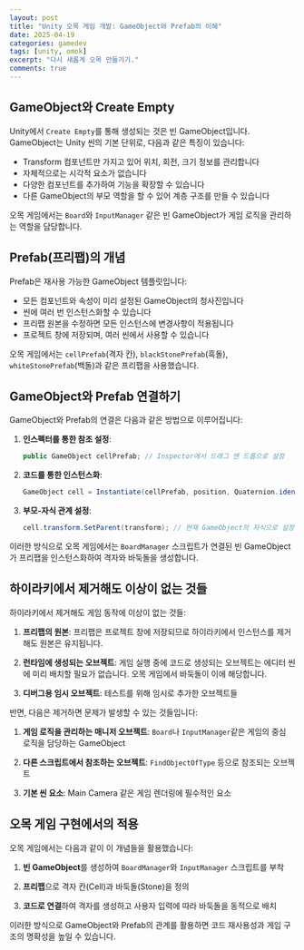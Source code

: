 ```yaml
---
layout: post
title: "Unity 오목 게임 개발: GameObject와 Prefab의 이해"
date: 2025-04-19
categories: gamedev
tags: [unity, omok]
excerpt: "다시 새롭게 오목 만들기기."
comments: true
---
```



## GameObject와 Create Empty

Unity에서 `Create Empty`를 통해 생성되는 것은 빈 GameObject입니다. GameObject는 Unity 씬의 기본 단위로, 다음과 같은 특징이 있습니다:

- Transform 컴포넌트만 가지고 있어 위치, 회전, 크기 정보를 관리합니다
- 자체적으로는 시각적 요소가 없습니다
- 다양한 컴포넌트를 추가하여 기능을 확장할 수 있습니다
- 다른 GameObject의 부모 역할을 할 수 있어 계층 구조를 만들 수 있습니다

오목 게임에서는 `Board`와 `InputManager` 같은 빈 GameObject가 게임 로직을 관리하는 역할을 담당합니다.

## Prefab(프리팹)의 개념

Prefab은 재사용 가능한 GameObject 템플릿입니다:

- 모든 컴포넌트와 속성이 미리 설정된 GameObject의 청사진입니다
- 씬에 여러 번 인스턴스화할 수 있습니다
- 프리팹 원본을 수정하면 모든 인스턴스에 변경사항이 적용됩니다
- 프로젝트 창에 저장되며, 여러 씬에서 사용할 수 있습니다

오목 게임에서는 `cellPrefab`(격자 칸), `blackStonePrefab`(흑돌), `whiteStonePrefab`(백돌)과 같은 프리팹을 사용했습니다.

## GameObject와 Prefab 연결하기

GameObject와 Prefab의 연결은 다음과 같은 방법으로 이루어집니다:

1. **인스펙터를 통한 참조 설정**:
   ```csharp
   public GameObject cellPrefab; // Inspector에서 드래그 앤 드롭으로 설정
   ```

2. **코드를 통한 인스턴스화**:
   ```csharp
   GameObject cell = Instantiate(cellPrefab, position, Quaternion.identity);
   ```

3. **부모-자식 관계 설정**:
   ```csharp
   cell.transform.SetParent(transform); // 현재 GameObject의 자식으로 설정
   ```

이러한 방식으로 오목 게임에서는 `BoardManager` 스크립트가 연결된 빈 GameObject가 프리팹을 인스턴스화하여 격자와 바둑돌을 생성합니다.

## 하이라키에서 제거해도 이상이 없는 것들

하이라키에서 제거해도 게임 동작에 이상이 없는 것들:

1. **프리팹의 원본**: 프리팹은 프로젝트 창에 저장되므로 하이라키에서 인스턴스를 제거해도 원본은 유지됩니다.

2. **런타임에 생성되는 오브젝트**: 게임 실행 중에 코드로 생성되는 오브젝트는 에디터 씬에 미리 배치할 필요가 없습니다. 오목 게임에서 바둑돌이 이에 해당합니다.

3. **디버그용 임시 오브젝트**: 테스트를 위해 임시로 추가한 오브젝트들

반면, 다음은 제거하면 문제가 발생할 수 있는 것들입니다:

1. **게임 로직을 관리하는 매니저 오브젝트**: `Board`나 `InputManager`같은 게임의 중심 로직을 담당하는 GameObject

2. **다른 스크립트에서 참조하는 오브젝트**: `FindObjectOfType` 등으로 참조되는 오브젝트

3. **기본 씬 요소**: Main Camera 같은 게임 렌더링에 필수적인 요소

## 오목 게임 구현에서의 적용

오목 게임에서는 다음과 같이 이 개념들을 활용했습니다:

1. **빈 GameObject**를 생성하여 `BoardManager`와 `InputManager` 스크립트를 부착

2. **프리팹**으로 격자 칸(Cell)과 바둑돌(Stone)을 정의

3. **코드로 연결**하여 격자를 생성하고 사용자 입력에 따라 바둑돌을 동적으로 배치

이러한 방식으로 GameObject와 Prefab의 관계를 활용하면 코드 재사용성과 게임 구조의 명확성을 높일 수 있습니다.